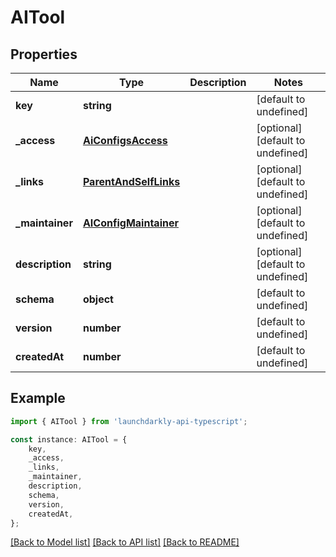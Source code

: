 # AITool


## Properties

Name | Type | Description | Notes
------------ | ------------- | ------------- | -------------
**key** | **string** |  | [default to undefined]
**_access** | [**AiConfigsAccess**](AiConfigsAccess.md) |  | [optional] [default to undefined]
**_links** | [**ParentAndSelfLinks**](ParentAndSelfLinks.md) |  | [optional] [default to undefined]
**_maintainer** | [**AIConfigMaintainer**](AIConfigMaintainer.md) |  | [optional] [default to undefined]
**description** | **string** |  | [optional] [default to undefined]
**schema** | **object** |  | [default to undefined]
**version** | **number** |  | [default to undefined]
**createdAt** | **number** |  | [default to undefined]

## Example

```typescript
import { AITool } from 'launchdarkly-api-typescript';

const instance: AITool = {
    key,
    _access,
    _links,
    _maintainer,
    description,
    schema,
    version,
    createdAt,
};
```

[[Back to Model list]](../README.md#documentation-for-models) [[Back to API list]](../README.md#documentation-for-api-endpoints) [[Back to README]](../README.md)

